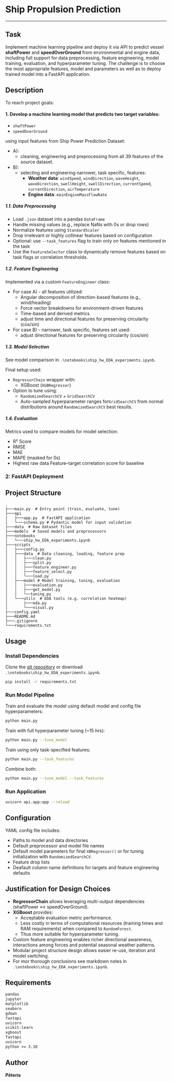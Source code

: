 # Ship Propulsion Prediction
***
## Task
Implement machine learning pipeline and deploy it via API to predict vessel **shaftPower** and **speedOverGround** from environmental and engine data, including full support for data preprocessing, feature engineering, model training, evaluation, and hyperparameter tuning.
The challenge is to choose the most appropriate features, model and parameters as well as to deploy trained model into a FastAPI application.

## Description
To reach project goals:
#### 1. Develop a machine learning model that predicts two target variables:
* `shaftPower`
* `speedOverGround`

using input features from Ship Power Prediction Dataset:
* A):
    * cleaning, engineering and preprocessing from all 39 features of the source dataset.
* B):
    * selecting and engineering narrower, task specific, features:
        * **Weather data**: `windSpeed`, `windDirection`, `waveHeight`, `waveDirection`, `swellHeight`, `swellDirection`, `currentSpeed`, `currentDirection`, `airTemperature`
        * **Engine data**: `mainEngineMassFlowRate`

##### 1.1. Data Preprocessing

* Load `.json` dataset into a pandas `DataFrame`
* Handle missing values (e.g., replace NaNs with 0s or drop rows)
* Normalize features using `StandardScaler`
* Drop irrelevant or highly collinear features based on configuration
* Optional: use `--task_features` flag to train only on features mentioned in the task
* Use the `FeatureSelector` class to dynamically remove features based on task flags or correlation thresholds.

##### 1.2. Feature Engineering

Implemented via a custom `FeatureEngineer` class:
* For case A) - all features utilized:
    * Angular decomposition of direction-based features (e.g., wind/heading)
    * Force vector breakdowns for environment-driven features
    * Time-based and derived metrics
    * adjust time and directional features for preserving circularity (cos/sin)
* For case B) - narrower, task specific, features set used:
    * adjust directional features for preserving circularity (cos/sin)

##### 1.3. Model Selection
See model comparison in `.\notebooks\ship_hw_EDA_experiments.ipynb`.

Final setup used:
* `RegressorChain` wrapper with:
  * XGBoost (`XGBRegressor`)
* Option to tune using:
  * `RandomizedSearchCV` + `GridSearchCV`
  * Auto-sampled hyperparameter ranges for`GridSearchCV` from normal distributions around `RandomizedSearchCV` best results.

##### 1.4. Evaluation
Metrics used to compare models for model selection:
* R² Score
* RMSE
* MAE
* MAPE (masked for 0s)
* Highest raw data Feature–target correlation score for baseline

### 2: FastAPI Deployment

## Project Structure

```
.
├───main.py  # Entry point (train, evaluate, tune)
├───api
|   ├───app.py  # FastAPI application
│   └───schema.py # Pydantic model for input validation
├───data  # Raw dataset files
├───models  # Saved models and preprocessors
├───notebooks
│   └───ship_hw_EDA_experiments.ipynb
├───scripts
│   ├───config.py
│   ├───data  # Data cleaning, loading, feature prep
│   │   ├───clean.py
│   │   ├───split.py
│   │   ├───feature_engineer.py
│   │   ├───feature_select.py
│   │   └───load.py
│   ├───model # Model training, tuning, evaluation
│   │   ├───evaluation.py
│   │   ├───get_model.py
│   │   └──tuning.py
│   └───utils  # EDA tools (e.g. correlation heatmap)
│       ├───eda.py
│       └───visual.py
├───config.yaml
├───README.md
├───.gitignore
└───requirements.txt
```

## Usage

### Install Dependencies
Clone the [git repository](https://github.com/ButrosV/ship_prop_model.git) or download `.\notebooks\ship_hw_EDA_experiments.ipynb`.

```bash
pip install -r requirements.txt
```

### Run Model Pipeline

Train and evaluate the model using default model and config file hyperparameters:

```bash
python main.py
```

Train with full hyperparameter tuning (\~15 hrs):

```bash
python main.py --tune_model
```

Train using only task-specified features:

```bash
python main.py --task_features
```

Combine both:

```bash
python main.py --tune_model --task_features
```

### Run Application
```bash
uvicorn api.app:app --reload
```
## Configuration

YAML config file includes:
* Paths to model and data directories 
* Default preprocessor and model file names
* Default model parameters for final `XBRegressor()` or for tuning initialization with `RandomizedSearchCV`.
* Feature drop lists
* Deafault column name definitions for targets and feature engineering defaults

## Justification for Design Choices

* **RegressorChain** allows leveraging multi-output dependencies (shaftPower ↔ speedOverGround).
* **XGBoost** provides:
    * Acceptable evaluation metric performance.
    * Less costly in terms of computational resources (training times and RAM requirements) when compared to `RandomForest`.
    * Thus more suitable for hyperparameter tuning.
* Custom feature engineering enables richer directional awareness, interactions among forces and potential seasonal weather patterns.
* Modular project structure design allows easier re-use, iteration and model switching.
* For mor thorough conclusions see markdown notes in `.\notebooks\ship_hw_EDA_experiments.ipynb`.

## Requirements

```txt
pandas
jupyter
matplotlib
seaborn
gdown
fastapi
uvicorn
scikit-learn
xgboost
fastapi
uvicorn
python >= 3.10
```
## Author

**Pēteris**
